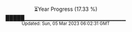 <p align="center">
⏳Year Progress (17.33 %) <br>
█████▁▁▁▁▁▁▁▁▁▁▁▁▁▁▁▁▁▁▁▁▁▁▁▁▁ <br>
<sub>Updated: Sun, 05 Mar 2023 06:02:31 GMT</sub>
</p>


